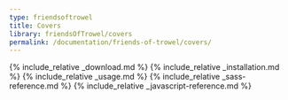 ```yaml
---
type: friendsoftrowel
title: Covers
library: friendsOfTrowel/covers
permalink: /documentation/friends-of-trowel/covers/
---
```


{% include_relative _download.md %}
{% include_relative _installation.md %}
{% include_relative _usage.md %}
{% include_relative _sass-reference.md %}
{% include_relative _javascript-reference.md %}
